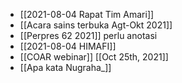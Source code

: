 - [[2021-08-04 Rapat Tim Amari]]
- [[Acara sains terbuka Agt-Okt 2021]]
- [[Perpres 62 2021]] perlu anotasi
- [[2021-08-04 HIMAFI]]
- [[COAR webinar]] [[Oct 25th, 2021]]
- [[Apa kata Nugraha_]]